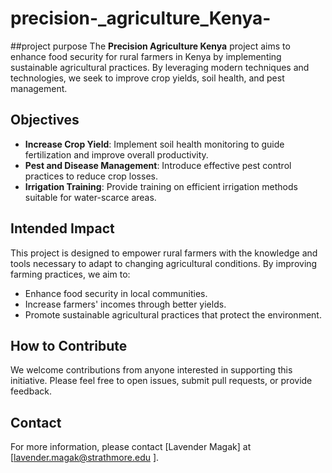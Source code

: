 # precision-_agriculture_Kenya-
##project purpose
The **Precision Agriculture Kenya** project aims to enhance food security for rural farmers in Kenya by implementing sustainable agricultural practices. By leveraging modern techniques and technologies, we seek to improve crop yields, soil health, and pest management.

## Objectives
- **Increase Crop Yield**: Implement soil health monitoring to guide fertilization and improve overall productivity.
- **Pest and Disease Management**: Introduce effective pest control practices to reduce crop losses.
- **Irrigation Training**: Provide training on efficient irrigation methods suitable for water-scarce areas.

## Intended Impact
This project is designed to empower rural farmers with the knowledge and tools necessary to adapt to changing agricultural conditions. By improving farming practices, we aim to:
- Enhance food security in local communities.
- Increase farmers' incomes through better yields.
- Promote sustainable agricultural practices that protect the environment.

## How to Contribute
We welcome contributions from anyone interested in supporting this initiative. Please feel free to open issues, submit pull requests, or provide feedback.

## Contact
For more information, please contact [Lavender Magak] at [lavender.magak@strathmore.edu ].

